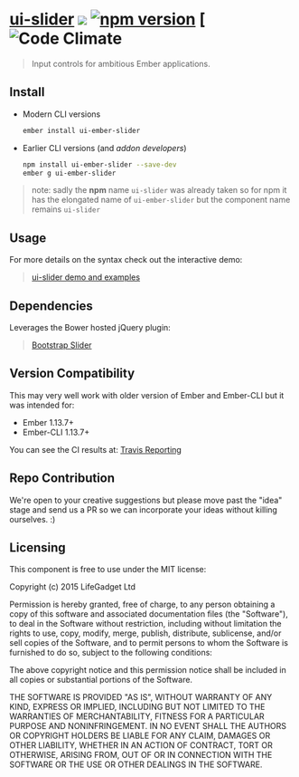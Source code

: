 # [ui-slider](https://github.com/lifegadget/ui-slider) ![ ](https://travis-ci.org/lifegadget/ui-slider.svg) [![npm version](https://badge.fury.io/js/ui-ember-slider.svg)](http://badge.fury.io/js/ui-slider) [![Code Climate](https://codeclimate.com/github/lifegadget/ui-slider/badges/gpa.svg)
> Input controls for ambitious Ember applications.

## Install ##
- Modern CLI versions
    ````bash
    ember install ui-ember-slider
    ````

- Earlier CLI versions (and *addon developers*)
    ````bash
    npm install ui-ember-slider --save-dev
    ember g ui-ember-slider
    ````

> note: sadly the **npm** name `ui-slider` was already taken so for npm it has the elongated name of `ui-ember-slider` but the component name remains `ui-slider`

## Usage ##
For more details on the syntax check out the interactive demo:

> [ui-slider demo and examples](http://development.ui-slider.divshot.io)

## Dependencies
Leverages the Bower hosted jQuery plugin:

> [Bootstrap Slider](https://github.com/seiyria/bootstrap-slider)

## Version Compatibility

This may very well work with older version of Ember and Ember-CLI but it was intended for:

- Ember 1.13.7+
- Ember-CLI 1.13.7+

You can see the CI results at: [Travis Reporting](https://travis-ci.org/lifegadget/ui-slider)

## Repo Contribution

We're open to your creative suggestions but please move past the "idea" stage
and send us a PR so we can incorporate your ideas without killing ourselves. :)

## Licensing

This component is free to use under the MIT license:

Copyright (c) 2015 LifeGadget Ltd

Permission is hereby granted, free of charge, to any person obtaining a copy of
this software and associated documentation files (the "Software"), to deal in
the Software without restriction, including without limitation the rights to
use, copy, modify, merge, publish, distribute, sublicense, and/or sell copies
of the Software, and to permit persons to whom the Software is furnished to do
so, subject to the following conditions:

The above copyright notice and this permission notice shall be included in all
copies or substantial portions of the Software.

THE SOFTWARE IS PROVIDED "AS IS", WITHOUT WARRANTY OF ANY KIND, EXPRESS OR
IMPLIED, INCLUDING BUT NOT LIMITED TO THE WARRANTIES OF MERCHANTABILITY,
FITNESS FOR A PARTICULAR PURPOSE AND NONINFRINGEMENT. IN NO EVENT SHALL THE
AUTHORS OR COPYRIGHT HOLDERS BE LIABLE FOR ANY CLAIM, DAMAGES OR OTHER
LIABILITY, WHETHER IN AN ACTION OF CONTRACT, TORT OR OTHERWISE, ARISING FROM,
OUT OF OR IN CONNECTION WITH THE SOFTWARE OR THE USE OR OTHER DEALINGS IN THE
SOFTWARE.
